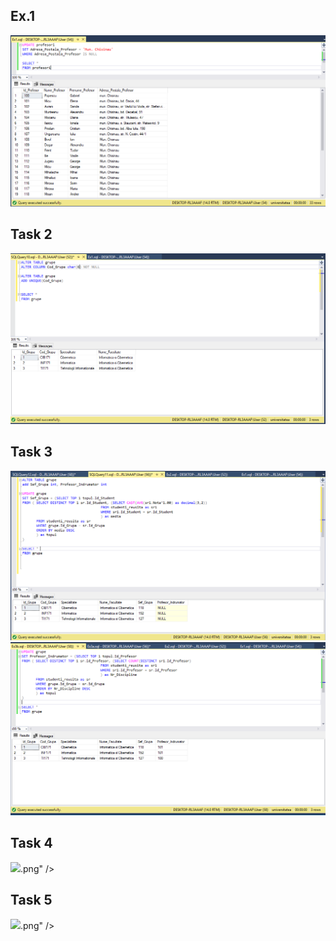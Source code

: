 

<p><b><h2> Ex.1 </h2></b></p>

<p>   </p>
<img src="https://github.com/boaghivasile/DB/blob/master/Lab6/Exercises/Ex1.png"  />

<p><b><h2> Task 2 </h2></b></p> 

<p>  </p>
<img src="https://github.com/boaghivasile/DB/blob/master/Lab6/Exercises/Ex2.png" />

<p><b><h2> Task 3 </h2></b></p> 

<p><b>  </b></p> 
<img src="https://github.com/boaghivasile/DB/blob/master/Lab6/Exercises/Ex3a.png" />
<img src="https://github.com/boaghivasile/DB/blob/master/Lab6/Exercises/Ex3b.png" />
  
<p><b><h2> Task 4 </h2></b></p> 

<p><b>  </b></p> 
<img src="<img src="https://github.com/boaghivasile/DB/blob/master/Lab6/Exercises/Ex4.png" />.png" />

<p><b><h2> Task 5 </h2></b></p> 

<p><b>  </b></p> 
<img src="<img src="https://github.com/boaghivasile/DB/blob/master/Lab6/Exercises/Ex5.png" />.png" />




